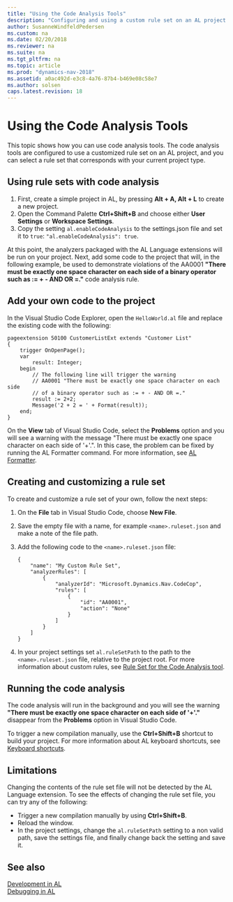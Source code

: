 ```yaml
---
title: "Using the Code Analysis Tools"
description: "Configuring and using a custom rule set on an AL project."
author: SusanneWindfeldPedersen
ms.custom: na
ms.date: 02/20/2018
ms.reviewer: na
ms.suite: na
ms.tgt_pltfrm: na
ms.topic: article
ms.prod: "dynamics-nav-2018"
ms.assetid: a0ac492d-e3c8-4a76-87b4-b469e08c58e7
ms.author: solsen
caps.latest.revision: 18
---
```


# Using the Code Analysis Tools
This topic shows how you can use code analysis tools. The code analysis tools are configured to use a customized rule set on an AL project, and you can select a rule set that corresponds with your current project type. 

## Using rule sets with code analysis
1. First, create a simple project in AL, by pressing **Alt + A, Alt + L** to create a new project.
2. Open the Command Palette **Ctrl+Shift+B** and choose either **User Settings** or **Workspace Settings**.
3. Copy the setting `al.enableCodeAnalysis` to the settings.json file and set it to `true`: `"al.enableCodeAnalysis": true`.

At this point, the analyzers packaged with the AL Language extensions will be run on your project. Next, add some code to the project that will, in the following example, be used to demonstrate violations of the AA0001 **"There must be exactly one space character on each side of a binary operator such as := + - AND OR =."** code analysis rule. 

## Add your own code to the project
In the Visual Studio Code Explorer, open the `HelloWorld.al` file and replace the existing code with the following:

```
pageextension 50100 CustomerListExt extends "Customer List"
{
    trigger OnOpenPage();
    var
        result: Integer;
    begin        
        // The following line will trigger the warning
        // AA0001 "There must be exactly one space character on each side 
        // of a binary operator such as := + - AND OR =." 
        result := 2+2; 
        Message('2 + 2 = ' + Format(result));
    end;
}
```

On the **View** tab of Visual Studio Code, select the **Problems** option and you will see a warning with the message "There must be exactly one space character on each side of '+'.". In this case, the problem can be fixed by running the AL Formatter command. For more information, see [AL Formatter](../dynamics-nav/developer/devenv-al-formatter.md).

## Creating and customizing a rule set
To create and customize a rule set of your own, follow the next steps:

1. On the **File** tab in Visual Studio Code, choose **New File**.
2. Save the empty file with a name, for example `<name>.ruleset.json` and make a note of the file path.
3. Add the following code to the `<name>.ruleset.json` file:

    ```
    {
        "name": "My Custom Rule Set",
        "analyzerRules": [
            {
                "analyzerId": "Microsoft.Dynamics.Nav.CodeCop",
                "rules": [
                    {                    
                        "id": "AA0001",                    
                        "action": "None"
                    }
                ]
            }
        ]
    }
    ```
4. In your project settings set `al.ruleSetPath` to the path to the `<name>.ruleset.json` file, relative to the project root. For more information about custom rules, see [Rule Set for the Code Analysis tool](devenv-rule-set-for-code-analysis-tool.md).

## Running the code analysis
The code analysis will run in the background and you will see the warning **"There must be exactly one space character on each side of '+'."** disappear from the **Problems** option in Visual Studio Code.

To trigger a new compilation manually, use the **Ctrl+Shift+B** shortcut to build your project. For more information about AL keyboard shortcuts, see [Keyboard shortcuts](../dynamics-nav/developer/devenv-keyboard-shortcuts.md).

## Limitations
Changing the contents of the rule set file will not be detected by the AL Language extension. To see the effects of changing the rule set file, you can try any of the following:
- Trigger a new compilation manually by using **Ctrl+Shift+B**.
- Reload the window.
- In the project settings, change the `al.ruleSetPath` setting to a non valid path, save the settings file, and finally change back the setting and save it.

## See also
[Development in AL](../dynamics-nav/developer/devenv-dev-overview.md)  
[Debugging in AL](../dynamics-nav/developer/devenv-debugging.md)
